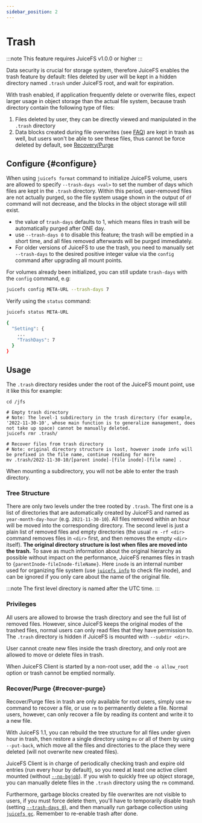 ```yaml
---
sidebar_position: 2
---
```

# Trash

:::note
This feature requires JuiceFS v1.0.0 or higher
:::

Data security is crucial for storage system, therefore JuiceFS enables the trash feature by default: files deleted by user will be kept in a hidden directory named `.trash` under JuiceFS root, and wait for expiration.

With trash enabled, if application frequently delete or overwrite files, expect larger usage in object storage than the actual file system, because trash directory contain the following type of files:

1. Files deleted by user, they can be directly viewed and manipulated in the `.trash` directory
2. Data blocks created during file overwrites (see [FAQ](../faq.md#random-write)) are kept in trash as well, but users won't be able to see these files, thus cannot be force deleted by default, see [Recovery/Purge](#recover-purge)

## Configure {#configure}

When using `juicefs format` command to initialize JuiceFS volume, users are allowed to specify `--trash-days <val>` to set the number of days which files are kept in the `.trash` directory. Within this period, user-removed files are not actually purged, so the file system usage shown in the output of `df` command will not decrease, and the blocks in the object storage will still exist.

- the value of `trash-days` defaults to 1, which means files in trash will be automatically purged after ONE day.
- use `--trash-days 0` to disable this feature; the trash will be emptied in a short time, and all files removed afterwards will be purged immediately.
- For older versions of JuiceFS to use the trash, you need to manually set `--trash-days` to the desired positive integer value via the `config` command after upgrading all mount points.

For volumes already been initialized, you can still update `trash-days` with the `config` command, e.g:

```bash
juicefs config META-URL --trash-days 7
```

Verify using the `status` command:

```bash
juicefs status META-URL

{
  "Setting": {
    ...
    "TrashDays": 7
  }
}
```

## Usage

The `.trash` directory resides under the root of the JuiceFS mount point, use it like this for example:

```shell
cd /jfs

# Empty trash directory
# Note: The level-1 subdirectory in the trash directory (for example, '2022-11-30-10', whose main function is to generalize management, does not take up space) cannot be manually deleted.
juicefs rmr .trash/

# Recover files from trash directory
# Note: original directory structure is lost, however inode info will be prefixed in the file name, continue reading for more
mv .trash/2022-11-30-10/[parent inode]-[file inode]-[file name] .
```

When mounting a subdirectory, you will not be able to enter the trash directory.

### Tree Structure

There are only two levels under the tree rooted by `.trash`. The first one is a list of directories that are automatically created by JuiceFS and named as `year-month-day-hour` (e.g. `2021-11-30-10`). All files removed within an hour will be moved into the corresponding directory. The second level is just a plain list of removed files and empty directories (the usual `rm -rf <dir>` command removes files in `<dir>` first, and then removes the empty `<dir>` itself). **The original directory structure is lost when files are moved into the trash.** To save as much information about the original hierarchy as possible without impact on the performance, JuiceFS renames files in trash to `{parentInode-fileInode-fileName}`. Here `inode` is an internal number used for organizing file system (use [`juicefs info`](../reference/command_reference.md#info) to check file inode), and can be ignored if you only care about the name of the original file.

:::note
The first level directory is named after the UTC time.
:::

### Privileges

All users are allowed to browse the trash directory and see the full list of removed files. However, since JuiceFS keeps the original modes of the trashed files, normal users can only read files that they have permission to. The `.trash` directory is hidden if JuiceFS is mounted with `--subdir <dir>`.

User cannot create new files inside the trash directory, and only root are allowed to move or delete files in trash.

When JuiceFS Client is started by a non-root user, add the `-o allow_root` option or trash cannot be emptied normally.

### Recover/Purge {#recover-purge}

Recover/Purge files in trash are only available for root users, simply use `mv` command to recover a file, or use `rm` to permanently delete a file. Normal users, however, can only recover a file by reading its content and write it to a new file.

With JuiceFS 1.1, you can rebuild the tree structure for all files under given hour in trash, then restore a single directory using `mv` or all of them by using `--put-back`, which move all the files and directories to the place they were deleted (will not overwrite new created files).

JuiceFS Client is in charge of periodically checking trash and expire old entries (run every hour by default), so you need at least one active client mounted (without [`--no-bgjob`](../reference/command_reference.md#mount)). If you wish to quickly free up object storage, you can manually delete files in the `.trash` directory using the `rm` command.

Furthermore, garbage blocks created by file overwrites are not visible to users, if you must force delete them, you'll have to temporarily disable trash (setting [`--trash-days 0`](#configure)), and then manually run garbage collection using [`juicefs gc`](../reference/command_reference.md#gc). Remember to re-enable trash after done.
